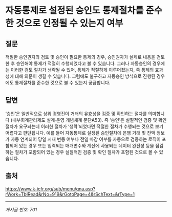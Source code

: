 # 자동통제로 설정된 승인도 통제절차를 준수한 것으로 인정될 수 있는지 여부

## 질문
적절한 승인권자의 검토 및 승인이 필요한 통제의 경우, 승인권자가 실제로 내용을 검토한 후 승인해야 통제가 적절히 수행되었다고 볼 수 있습니다. 그러나 자동승인의 경우에는 이러한 검토 절차가 생략될 수 있어, 통제가 적절하게 이루어졌는지, 즉 통제의 효과성에 대해 의문이 생길 수 있습니다. 그럼에도 불구하고 자동승인 방식으로 진행된 경우에도 통제절차를 준수한 것으로 볼 수 있는지 궁금합니다.

## 답변
‘승인’은 일반적으로 상위 경영진이 거래의 유효성을 검증 및 확인하는 절차를 의미합니다 (내부회계관리제도 설계·운영 개념체계 문단A53). 즉 ‘승인’은 실질적인 검증 및 확인 절차가 요구되는데 이러한 절차가 ‘생략’되었다면 적절한 절차가 수행되는 것으로 보기 어렵다고 판단됩니다.
예를 들어 자동통제로 설정된 승인절차에 은행 거래 및 잔액 정보가 자동 연계되어 당일 시재 변동 여부나 전일 마감 여부를 자동으로 검증하는 로직이 포함되어 있는 경우 또는 입력되는 매개변수와 계산에 사용되는 데이터 완전성 등을 점검하는 절차가 포함되어 있는 경우 실질적인 검증 및 확인 절차가 포함된 것으로 볼 수 있습니다.

## 출처
https://www.k-icfr.org/sub/menu/qna.asp?rWork=TblRead&rNo=919&rGotoPage=4&rSchText=&rType=1

---
*게시글 번호: 701*
